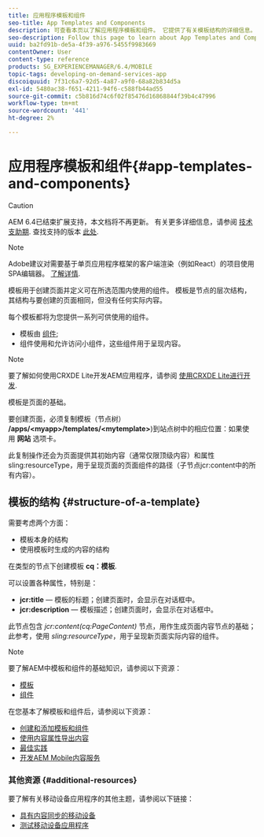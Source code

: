 ```yaml
---
title: 应用程序模板和组件
seo-title: App Templates and Components
description: 可查看本页以了解应用程序模板和组件。 它提供了有关模板结构的详细信息。
seo-description: Follow this page to learn about App Templates and Components. It provides detailed information on the structure of templates.
uuid: ba2fd91b-de5a-4f39-a976-5455f9983669
contentOwner: User
content-type: reference
products: SG_EXPERIENCEMANAGER/6.4/MOBILE
topic-tags: developing-on-demand-services-app
discoiquuid: 7f31c6a7-92d5-4a87-a9f0-68a82b834d5a
exl-id: 5480ac38-f651-4211-94f6-c588fb44ad55
source-git-commit: c5b816d74c6f02f85476d16868844f39b4c47996
workflow-type: tm+mt
source-wordcount: '441'
ht-degree: 2%

---
```


# 应用程序模板和组件{#app-templates-and-components}

>[!CAUTION]
>
>AEM 6.4已结束扩展支持，本文档将不再更新。 有关更多详细信息，请参阅 [技术支助期](https://helpx.adobe.com/cn/support/programs/eol-matrix.html). 查找支持的版本 [此处](https://experienceleague.adobe.com/docs/).

>[!NOTE]
>
>Adobe建议对需要基于单页应用程序框架的客户端渲染（例如React）的项目使用SPA编辑器。 [了解详情](/help/sites-developing/spa-overview.md).

模板用于创建页面并定义可在所选范围内使用的组件。 模板是节点的层次结构，其结构与要创建的页面相同，但没有任何实际内容。

每个模板都将为您提供一系列可供使用的组件。

* 模板由 [组件](/help/sites-developing/components.md);
* 组件使用和允许访问小组件，这些组件用于呈现内容。

>[!NOTE]
>
>要了解如何使用CRXDE Lite开发AEM应用程序，请参阅 [使用CRXDE Lite进行开发](/help/sites-developing/developing-with-crxde-lite.md).

模板是页面的基础。

要创建页面，必须复制模板（节点树） **/apps/&lt;myapp>/templates/&lt;mytemplate>**)到站点树中的相应位置：如果使用 **网站** 选项卡。

此复制操作还会为页面提供其初始内容（通常仅限顶级内容）和属性sling:resourceType，用于呈现页面的页面组件的路径（子节点jcr:content中的所有内容）。

## 模板的结构 {#structure-of-a-template}

需要考虑两个方面：

* 模板本身的结构
* 使用模板时生成的内容的结构

在类型的节点下创建模板 **cq：模板**.

可以设置各种属性，特别是：

* **jcr:title**  — 模板的标题；创建页面时，会显示在对话框中。
* **jcr:description**  — 模板描述；创建页面时，会显示在对话框中。

此节点包含 *jcr:content(cq:PageContent)* 节点，用作生成页面内容节点的基础；此参考，使用 *sling:resourceType*，用于呈现新页面实际内容的组件。

>[!NOTE]
>
>要了解AEM中模板和组件的基础知识，请参阅以下资源：
>
>* [模板](/help/sites-developing/templates.md)
>* [组件](/help/sites-developing/components.md)
>


在您基本了解模板和组件后，请参阅以下资源：

* [创建和添加模板和组件](/help/mobile/mobile-ondemand-app-templates.md)
* [使用内容属性导出内容](/help/mobile/on-demand-content-properties-exporting.md)
* [最佳实践](/help/mobile/best-practices-aem-mobile.md)
* [开发AEM Mobile内容服务](/help/mobile/developing-content-services.md)

### 其他资源 {#additional-resources}

要了解有关移动设备应用程序的其他主题，请参阅以下链接：

* [具有内容同步的移动设备](/help/mobile/mobile-ondemand-contentsync.md)
* [测试移动设备应用程序](/help/mobile/develop-mobile-apps-testing.md)
